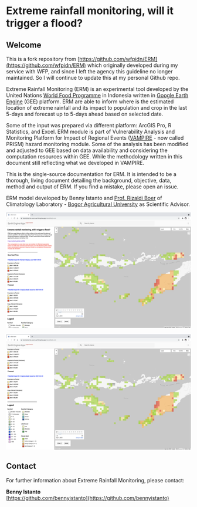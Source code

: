 # Extreme rainfall monitoring, will it trigger a flood?

## Welcome

This is a fork repository from [https://github.com/wfpidn/ERM](https://github.com/wfpidn/ERM) which originally developed during my service with WFP, and since I left the agency this guideline no longer maintained. So I will continue to update this at my personal Github repo.

Extreme Rainfall Monitoring (ERM) is an experimental tool developed by the United Nations [World Food Programme](https://www.wfp.org/countries/indonesia) in Indonesia written in [Google Earth Engine](https://earthengine.google.com) (GEE) platform. ERM are able to inform where is the estimated location of extreme rainfall and its impact to population and crop in the last 5-days and forecast up to 5-days ahead based on selected date.

Some of the input was prepared via different platform: ArcGIS Pro, R Statistics, and Excel. ERM module is part of Vulnerability Analysis and Monitoring Platform for Impact of Regional Events ([VAMPIRE](http://vampire.pulselabjakarta.org) - now called PRISM) hazard monitoring module. Some of the analysis has been modified and adjusted to GEE based on data availability and considering the computation resources within GEE. While the methodology written in this document still reflecting what we developed in VAMPIRE.

This is the single-source documentation for ERM. It is intended to be a thorough, living document detailing the background, objective, data, method and output of ERM. If you find a mistake, please open an issue.

ERM model developed by Benny Istanto and [Prof. Rizaldi Boer](https://scholar.google.com/citations?hl=en&user=jTPXEp8AAAAJ) of Climatology Laboratory - [Bogor Agricultural University](https://ipb.ac.id) as Scientific Advisor.

![ERM1](./img/erm1.png)

![ERM2](./img/erm2.png)

## Contact

For further information about Extreme Rainfall Monitoring, please contact:

**Benny Istanto**<br>
[https://github.com/bennyistanto](https://github.com/bennyistanto)<br>
